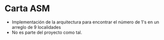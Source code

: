 # Carta ASM
 - Implementación de la arquitectura para encontrar el número de 1's en un arreglo de 9 localidades
 - No es parte del proyecto como tal.
